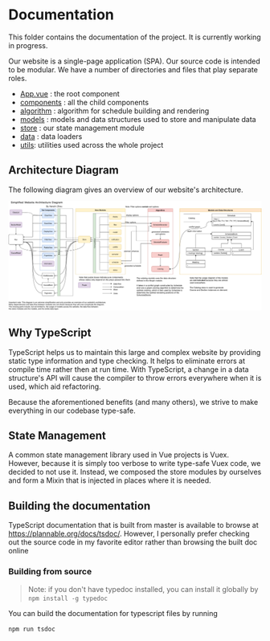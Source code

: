 # Documentation

This folder contains the documentation of the project. It is currently working in progress.

Our website is a single-page application (SPA). Our source code is intended to be modular. We have a number of directories and files that play separate roles.

-   [App.vue](/src/App.vue) : the root component
-   [components](/src/components) : all the child components
-   [algorithm](/src/algorithm) : algorithm for schedule building and rendering
-   [models](/src/models) : models and data structures used to store and manipulate data
-   [store](/src/store) : our state management module
-   [data](/src/data) : data loaders
-   [utils](/src/utils): utilities used across the whole project

<!-- <img src="components.png"
     alt="components.png"
     style="margin-left: 10%; width:80%;" /> -->

## Architecture Diagram

The following diagram gives an overview of our website's architecture.

![diagram](./Website%20Architecture.png)

## Why TypeScript

TypeScript helps us to maintain this large and complex website by providing static type information and type checking. It helps to eliminate errors at compile time rather then at run time. With TypeScript, a change in a data structure's API will cause the compiler to throw errors everywhere when it is used, which aid refactoring.

Because the aforementioned benefits (and many others), we strive to make everything in our codebase type-safe.

## State Management

A common state management library used in Vue projects is Vuex. However, because it is simply too verbose to write type-safe Vuex code, we decided to not use it. Instead, we composed the store modules by ourselves and form a Mixin that is injected in places where it is needed.

<!--
In the [store](/src/store) folder, every file except the index.ts is a store module. A store module has some properties that are repres -->

## Building the documentation

TypeScript documentation that is built from master is available to browse at https://plannable.org/docs/tsdoc/. However, I personally prefer checking out the source code in my favorite editor rather than browsing the built doc online

### Building from source

> Note: if you don't have typedoc installed, you can install it globally by `npm install -g typedoc`

You can build the documentation for typescript files by running

```bash
npm run tsdoc
```
